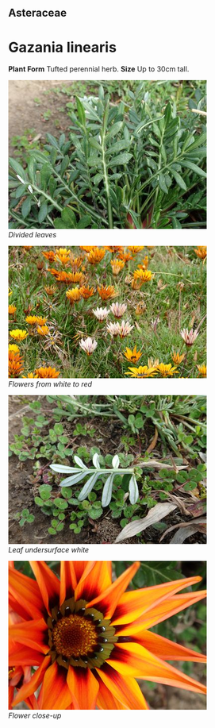 ## Asteraceae
# Gazania linearis

**Plant Form** Tufted perennial herb. **Size** Up to 30cm tall.


![Divided leaves](3139_P6163468.jpg)  
 *Divided leaves* 

![Flowers from white to red](8158_P6880211.jpg)  
 *Flowers from white to red* 

![Leaf undersurface white](3140_P6163469.jpg)  
 *Leaf undersurface white* 

![Flower close-up](3137_P6163466.jpg)  
 *Flower close-up* 

